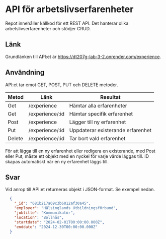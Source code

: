 # API för arbetslivserfarenheter
Repot innehåller källkod för ett REST API. Det hanterar olika arbetslivserfarenheter och stödjer CRUD.

## Länk
Grundlänken till API:et är https://dt207g-lab-3-2.onrender.com/experience.

## Användning
API:et tar emot GET, POST, PUT och DELETE metoder.

| Metod     | Länk           | Resultat                          |
|-----------|----------------|-----------------------------------|
| Get       | /experience    | Hämtar alla erfarenheter          |
| Get       | /experience/:id| Hämtar specifik erfarenhet        |
| Post      | /experience    | Lägger till ny erfarenhet         |
| Put       | /experience/:id| Uppdaterar existerande erfarenhet |
| Delete    | /experience/:id| Tar bort vald erfarenhet          |

För att lägga till en ny erfarenhet eller redigera en existerande, med Post eller Put, måste ett objekt med en nyckel för varje värde läggas till. ID skapas automatiskt när en ny erfarenhet läggs till.

## Svar
Vid anrop till API:et returneras objekt i JSON-format. Se exempel nedan.

```json
  {
    "_id": "681b217a69c3b6012af30a45",
    "employer": "Hälsinglands Utbildningsförbund",
    "jobtitle": "Kommunikatör",
    "location": "Bollnäs",
    "startdate": "2024-02-01T00:00:00.000Z",
    "enddate": "2024-12-30T00:00:00.000Z"
  }
```